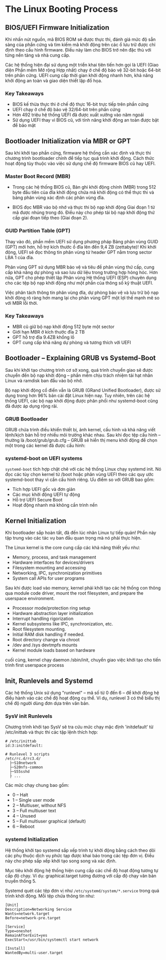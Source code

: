 # The Linux Booting Process

## BIOS/UEFI Firmware Initialization

Khi nhấn nút nguồn, mã BIOS ROM sẽ được thực thi, đánh giá mức độ sẵn sàng của phần cứng và tìm kiếm mã khởi động trên các ổ lưu trữ được chỉ định theo cấu hình firmware. Điều này làm cho BIOS trở nên đặc thù với từng nền tảng và nhà cung cấp.

Các hệ thống hiện đại sử dụng một triển khai tiên tiến hơn gọi là UEFI (Giao diện Phần mềm Mở rộng Hợp nhất) chạy ở chế độ bảo vệ 32-bit hoặc 64-bit trên phần cứng. UEFI cung cấp thời gian khởi động nhanh hơn, khả năng khởi động an toàn và giao diện thiết lập đồ họa.

### Key Takeaways

- BIOS kế thừa thực thi ở chế độ thực 16-bit trực tiếp trên phần cứng
- UEFI chạy ở chế độ bảo vệ 32/64-bit trên phần cứng
- Hơn 492 triệu hệ thống UEFI đã được xuất xưởng vào năm ngoái
- Sử dụng UEFI thay vì BIOS cũ, với tính năng khởi động an toàn được bật để bảo mật

## Bootloader Initialization via MBR or GPT

Sau khi khởi tạo phần cứng, firmware hệ thống cần xác định và thực thi chương trình bootloader chính để tiếp tục quá trình khởi động. Cách thức hoạt động tùy thuộc vào việc sử dụng chế độ firmware BIOS cũ hay UEFI.

### Master Boot Record (MBR)

- Trong các hệ thống BIOS cũ, Bản ghi khởi động chính (MBR) trong 512 byte đầu tiên của đĩa khởi động chứa mã khởi động có thể thực thi và bảng phân vùng xác định các phân vùng đĩa.

- BIOS đọc MBR vào bộ nhớ và thực thi bộ nạp khởi động Giai đoạn 1 từ mã được nhúng trong đó. Điều này cho phép tải bộ nạp khởi động thứ cấp giai đoạn tiếp theo (Giai đoạn 2).

### GUID Partition Table (GPT)

Thay vào đó, phần mềm UEFI sử dụng phương pháp Bảng phân vùng GUID (GPT) mới hơn, hỗ trợ kích thước ổ đĩa lên đến 9,4 ZB (zettabyte)! Khi khởi động, UEFI sẽ đọc thông tin phân vùng từ header GPT nằm trong sector LBA 1 của đĩa.

Phân vùng GPT sử dụng MBR bảo vệ và tiêu đề phân vùng thứ cấp, cung cấp khả năng dự phòng và sao lưu dữ liệu trong trường hợp hỏng hóc. Hơn nữa, GPT cho phép thiết lập Phân vùng Hệ thống UEFI (ESP) chuyên dụng cho các tệp bộ nạp khởi động như một phần của thông số kỹ thuật UEFI.

Việc phân tách thông tin phân vùng đĩa, dự phòng bảo vệ và lưu trữ bộ nạp khởi động rõ ràng hơn mang lại cho phân vùng GPT một lợi thế mạnh mẽ so với MBR lỗi thời.

### Key Takeaways

- MBR cũ giữ bộ nạp khởi động 512 byte một sector
- Giới hạn MBR ở kích thước đĩa 2 TB
- GPT hỗ trợ đĩa 9.4ZB khổng lồ
- GPT cung cấp khả năng dự phòng và tương thích với UEFI

## Bootloader – Explaining GRUB vs Systemd-Boot

Sau khi khởi tạo chương trình cơ sở xong, quá trình chuyển giao sẽ được chuyển đến bộ nạp khởi động – phần mềm chịu trách nhiệm tải hạt nhân Linux và ramdisk ban đầu vào bộ nhớ.

Bộ nạp khởi động cổ điển vẫn là GRUB (GRand Unified Bootloader), được sử dụng trong hơn 96% bản cài đặt Linux hiện nay. Tuy nhiên, trên các hệ thống UEFI, các bộ nạp khởi động được phân phối như systemd-boot cũng đã được áp dụng rộng rãi.

### GRUB Bootloader

GRUB chứa trình điều khiển thiết bị, ảnh kernel, cấu hình và khả năng viết lệnh/kịch bản hỗ trợ nhiều môi trường khác nhau. Sau khi đọc tệp cấu hình – thường là /boot/grub/grub.cfg – GRUB sẽ hiển thị menu khởi động để chọn một trong các kernel đã được cấu hình:

### systemd-boot on UEFI systems

`systemd-boot` tích hợp chặt chẽ với các hệ thống Linux chạy systemd init. Nó đọc các tùy chọn kernel từ /boot hoặc phân vùng UEFI theo các quy ước systemd-boot thay vì cần cấu hình riêng. Ưu điểm so với GRUB bao gồm:

- Tích hợp UEFI gốc và đơn giản
- Các mục khởi động UEFI tự động
- Hỗ trợ UEFI Secure Boot
- Hoạt động nhanh mà không cần trình nền

## Kernel Initialization

Khi bootloader sắp hoàn tất, đã đến lúc nhân Linux tự tiếp quản! Phần này tập trung vào các tác vụ ban đầu quan trọng mà nó phải thực hiện.

The Linux kernel is the core cung cấp các khả năng thiết yếu như:

- Memory, process, and task management
- Hardware interfaces for devices/drivers
- Filesystem mounting and accessing
- Networking, IPC, synchronization primitives
- System call APIs for user programs

Sau khi được load vào memory, kernel phải khởi tạo các hệ thống con thông qua module code driver, mount the root filesystem, and prepare the userspace environment.

- Processor mode/protection ring setup
- Hardware abstraction layer initialization
- Interrupt handling rigorization
- Kernel subsystems like IPC, synchronization, etc.
- Root filesystem mounting.
- Initial RAM disk handling if needed.
- Root directory change via chroot
- /dev and /sys devtmpfs mounts
- Kernel module loads based on hardware

cuối cùng, kernel chạy daemon /sbin/init, chuyển giao việc khởi tạo cho tiến trình first userspace process

## Init, Runlevels and Systemd

Các hệ thống Unix sử dụng "runlevel" – mã số từ 0 đến 6 – để khởi động hệ điều hành vào các chế độ hoạt động cụ thể. Ví dụ, runlevel 3 có thể biểu thị chế độ người dùng đơn dựa trên văn bản.

### SysV init Runlevels

Chương trình khởi tạo SysV sẽ tra cứu mức chạy mặc định 'initdefault' từ /etc/inittab và thực thi các tập lệnh thích hợp:

```
# /etc/inittab
id:3:initdefault:

# Runlevel 3 scripts
/etc/rc.d/rc3.d/
  ├─S10network
  ├─S20nfs-common
  ├─S55sshd
  ├ ...
```

Các mức chạy chung bao gồm:

- 0 – Halt
- 1 – Single user mode
- 2 – Multiuser, without NFS
- 3 – Full multiuser text
- 4 – Unused
- 5 – Full multiuser graphical (default)
- 6 – Reboot

### systemd Initialization

Hệ thống khởi tạo systemd sắp xếp trình tự khởi động bằng cách theo dõi các phụ thuộc dịch vụ phức tạp được khai báo trong các tệp đơn vị. Điều này cho phép sắp xếp khởi tạo song song và xác định.

Mục tiêu khởi động hệ thống hiện cung cấp các chế độ hoạt động tương tự cấp độ chạy. Ví dụ: graphical.target tương đương với cấp độ chạy văn bản truyền thống 5.

Systemd quét các tệp đơn vị như `/etc/systemd/system/*.service` trong quá trình khởi động. Mỗi tệp chứa thông tin như:

```
[Unit]
Description=Networking Service
Wants=network.target
Before=network-pre.target

[Service]
Type=oneshot
RemainAfterExit=yes
ExecStart=/usr/bin/systemctl start network

[Install]
WantedBy=multi-user.target
```

